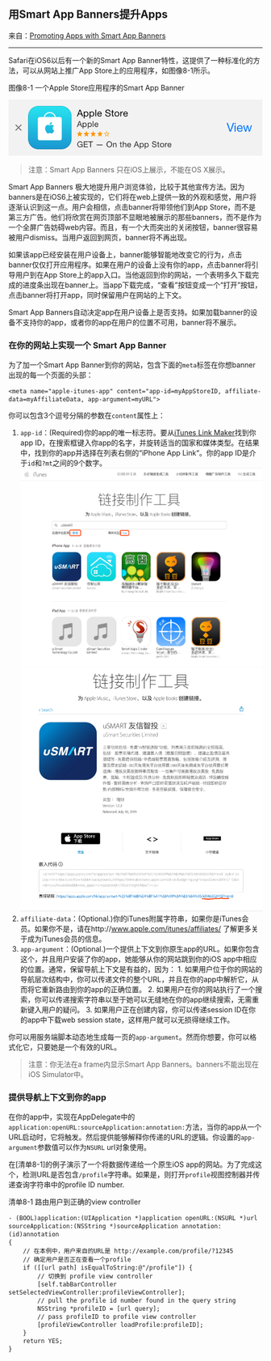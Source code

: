 ## 用Smart App Banners提升Apps

来自：[Promoting Apps with Smart App Banners](https://developer.apple.com/library/archive/documentation/AppleApplications/Reference/SafariWebContent/PromotingAppswithAppBanners/PromotingAppswithAppBanners.html#//apple_ref/doc/uid/TP40002051-CH6-SW1)

---

Safari在iOS6以后有一个新的Smart App Banner特性，这提供了一种标准化的方法，可以从网站上推广App Store上的应用程序，如图像8-1所示。



图像8-1 一个Apple Store应用程序的Smart App Banner

![](https://raw.githubusercontent.com/univer2012/personal-document/master/Pictures/2019/smartbanner_2x.png)

> 注意：Smart App Banners 只在iOS上展示，不能在OS X展示。



Smart App Banners 极大地提升用户浏览体验，比较于其他宣传方法。因为banners是在iOS6上被实现的，它们将在web上提供一致的外观和感觉，用户将逐渐认识到这一点。用户会相信，点击banner将带领他们到App Store，而不是第三方广告。他们将欣赏在网页顶部不显眼地被展示的那些banners，而不是作为一个全屏广告妨碍web内容。而且，有一个大而突出的关闭按钮，banner很容易被用户dismiss。当用户返回到网页，banner将不再出现。

如果该app已经安装在用户设备上，banner能够智能地改变它的行为，点击banner仅仅打开应用程序。如果在用户的设备上没有你的app，点击banner将引导用户到在App Store上的app入口。当他返回到你的网站，一个表明多久下载完成的进度条出现在banner上。当app下载完成，“查看”按钮变成一个“打开”按钮，点击banner将打开app，同时保留用户在网站的上下文。

Smart App Banners自动决定app在用户设备上是否支持。如果加载banner的设备不支持你的app，或者你的app在用户的位置不可用，banner将不展示。

### 在你的网站上实现一个 Smart App Banner
为了加一个Smart App Banner到你的网站，包含下面的`meta`标签在你想banner出现的每一个页面的头部：
```
<meta name="apple-itunes-app" content="app-id=myAppStoreID, affiliate-data=myAffiliateData, app-argument=myURL">
```
你可以包含3个逗号分隔的参数在`content`属性上：
1. `app-id`：(Required)你的app的唯一标志符。要从[iTunes Link Maker](https://linkmaker.itunes.apple.com/zh-cn)找到你app ID，在搜索框键入你app的名字，并旋转适当的国家和媒体类型。在结果中，找到你的app并选择在列表右侧的“iPhone App Link“。你的app ID是介于`id`和`?mt`之间的9个数字。
![](https://raw.githubusercontent.com/univer2012/personal-document/master/Pictures/2019/smartbanner_3.png)
![](https://raw.githubusercontent.com/univer2012/personal-document/master/Pictures/2019/smartbanner_4.png)
2. `affiliate-data`：(Optional.)你的iTunes附属字符串，如果你是iTunes会员。如果你不是，请在http://www.apple.com/itunes/affiliates/ 了解更多关于成为iTunes会员的信息。
3. `app-argument`：(Optional.)一个提供上下文到你原生app的URL。如果你包含这个，并且用户安装了你的app，她能够从你的网站跳到你的iOS app中相应的位置。通常，保留导航上下文是有益的，因为：
		1. 如果用户位于你的网站的导航层次结构中，你可以传递文件的整个URL，并且在你的app中解析它，从而将它重新路由到你的app的正确位置。
		2. 如果用户在你的网站执行了一个搜索，你可以传递搜索字符串以至于她可以无缝地在你的app继续搜索，无需重新键入用户的疑问。
		3. 如果用户正在创建内容，你可以传递session ID在你的app中下载web session state，这样用户就可以无损得继续工作。

你可以用服务端脚本动态地生成每一页的`app-argument`。然而你想要，你可以格式化它，只要她是一个有效的URL。

> 注意：你无法在a frame内显示Smart App Banners。banners不能出现在iOS Simulator中。

### 提供导航上下文到你的app

在你的app中，实现在AppDelegate中的`application:openURL:sourceApplication:annotation:`方法，当你的app从一个URL启动时，它将触发。然后提供能够解释你传递的URL的逻辑。你设置的`app-argument`参数值可以作为`NSURL` url对象使用。

在[清单8-1]的例子演示了一个将数据传递给一个原生iOS app的网站。为了完成这个，检测URL是否包含`/profile`字符串。如果是，则打开`profile`视图控制器并传递查询字符串中的profile ID number.

清单8-1 路由用户到正确的view controller
```
- (BOOL)application:(UIApplication *)application openURL:(NSURL *)url sourceApplication:(NSString *)sourceApplication annotation:(id)annotation
{
    // 在本例中，用户来自的URL是 http://example.com/profile/?12345
    // 确定用户是否正在查看一个profile
    if ([[url path] isEqualToString:@"/profile"]) {
        // 切换到 profile view controller
        [self.tabBarController setSelectedViewController:profileViewController];
        // pull the profile id number found in the query string
        NSString *profileID = [url query];
        // pass profileID to profile view controller
        [profileViewController loadProfile:profileID];
    }
    return YES;
}
```

